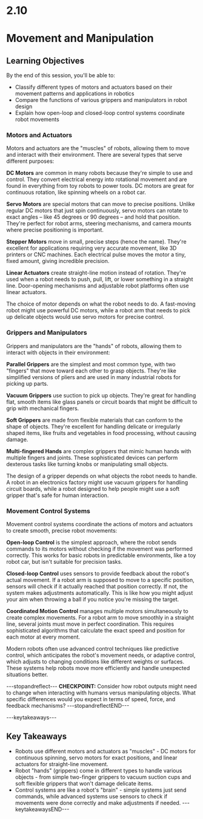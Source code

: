 # 2.10
# ****Movement and Manipulation****

## Learning Objectives

By the end of this session, you'll be able to:
- Classify different types of motors and actuators based on their movement patterns and applications in robotics
- Compare the functions of various grippers and manipulators in robot design
- Explain how open-loop and closed-loop control systems coordinate robot movements

### **Motors and Actuators**

Motors and actuators are the "muscles" of robots, allowing them to move and interact with their environment. There are several types that serve different purposes:

**DC Motors** are common in many robots because they're simple to use and control. They convert electrical energy into rotational movement and are found in everything from toy robots to power tools. DC motors are great for continuous rotation, like spinning wheels on a robot car.

**Servo Motors** are special motors that can move to precise positions. Unlike regular DC motors that just spin continuously, servo motors can rotate to exact angles – like 45 degrees or 90 degrees – and hold that position. They're perfect for robot arms, steering mechanisms, and camera mounts where precise positioning is important.

**Stepper Motors** move in small, precise steps (hence the name). They're excellent for applications requiring very accurate movement, like 3D printers or CNC machines. Each electrical pulse moves the motor a tiny, fixed amount, giving incredible precision.

**Linear Actuators** create straight-line motion instead of rotation. They're used when a robot needs to push, pull, lift, or lower something in a straight line. Door-opening mechanisms and adjustable robot platforms often use linear actuators.

The choice of motor depends on what the robot needs to do. A fast-moving robot might use powerful DC motors, while a robot arm that needs to pick up delicate objects would use servo motors for precise control.

### **Grippers and Manipulators**

Grippers and manipulators are the "hands" of robots, allowing them to interact with objects in their environment:

**Parallel Grippers** are the simplest and most common type, with two "fingers" that move toward each other to grasp objects. They're like simplified versions of pliers and are used in many industrial robots for picking up parts.

**Vacuum Grippers** use suction to pick up objects. They're great for handling flat, smooth items like glass panels or circuit boards that might be difficult to grip with mechanical fingers.

**Soft Grippers** are made from flexible materials that can conform to the shape of objects. They're excellent for handling delicate or irregularly shaped items, like fruits and vegetables in food processing, without causing damage.

**Multi-fingered Hands** are complex grippers that mimic human hands with multiple fingers and joints. These sophisticated devices can perform dexterous tasks like turning knobs or manipulating small objects.

The design of a gripper depends on what objects the robot needs to handle. A robot in an electronics factory might use vacuum grippers for handling circuit boards, while a robot designed to help people might use a soft gripper that's safe for human interaction.

### **Movement Control Systems**

Movement control systems coordinate the actions of motors and actuators to create smooth, precise robot movements:

**Open-loop Control** is the simplest approach, where the robot sends commands to its motors without checking if the movement was performed correctly. This works for basic robots in predictable environments, like a toy robot car, but isn't suitable for precision tasks.

**Closed-loop Control** uses sensors to provide feedback about the robot's actual movement. If a robot arm is supposed to move to a specific position, sensors will check if it actually reached that position correctly. If not, the system makes adjustments automatically. This is like how you might adjust your aim when throwing a ball if you notice you're missing the target.

**Coordinated Motion Control** manages multiple motors simultaneously to create complex movements. For a robot arm to move smoothly in a straight line, several joints must move in perfect coordination. This requires sophisticated algorithms that calculate the exact speed and position for each motor at every moment.

Modern robots often use advanced control techniques like predictive control, which anticipates the robot's movement needs, or adaptive control, which adjusts to changing conditions like different weights or surfaces. These systems help robots move more efficiently and handle unexpected situations better.

---stopandreflect---
**CHECKPOINT:** Consider how robot outputs might need to change when interacting with humans versus manipulating objects. What specific differences would you expect in terms of speed, force, and feedback mechanisms?
---stopandreflectEND---

---keytakeaways---
## Key Takeaways
- Robots use different motors and actuators as "muscles" - DC motors for continuous spinning, servo motors for exact positions, and linear actuators for straight-line movement.
- Robot "hands" (grippers) come in different types to handle various objects - from simple two-finger grippers to vacuum suction cups and soft flexible grippers that won't damage delicate items.
- Control systems are like a robot's "brain" - simple systems just send commands, while advanced systems use sensors to check if movements were done correctly and make adjustments if needed.
---keytakeawaysEND---

